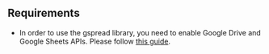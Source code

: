 
## Requirements
- In order to use the gspread library, you need to enable Google Drive and Google Sheets APIs. Please follow [this guide](https://docs.gspread.org/en/latest/oauth2.html#enable-api-access-for-a-project).